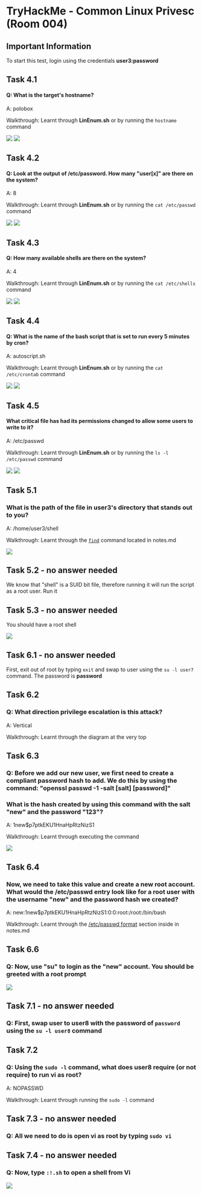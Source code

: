 #  TryHackMe - Common Linux Privesc (Room 004)

## Important Information

To start this test, login using the credentials __user3:password__

## Task 4.1

#### Q: What is the target's hostname?

A: polobox

Walkthrough: Learnt through __LinEnum.sh__ or by running the `hostname` command

![](/Common%20Linux%20Privesc/images/hostname_through_linenum.png)
![](/Common%20Linux%20Privesc/images/hostname_through_command.png)

## Task 4.2

#### Q: Look at the output of /etc/password. How many "user[x]" are there on the system?

A: 8

Walkthrough: Learnt through __LinEnum.sh__ or by running the `cat /etc/passwd` command

![](/Common%20Linux%20Privesc/images/passwd_through_linenum.png)
![](/Common%20Linux%20Privesc/images/passwd_through_command.png)

## Task 4.3

#### Q: How many available shells are there on the system?

A: 4

Walkthrough: Learnt through __LinEnum.sh__ or by running the `cat /etc/shells` command

![](/Common%20Linux%20Privesc/images/shells_through_linenum.png)
![](/Common%20Linux%20Privesc/images/shells_through_command.png)

## Task 4.4

#### Q: What is the name of the bash script that is set to run every 5 minutes by cron?

A: autoscript.sh

Walkthrough: Learnt through __LinEnum.sh__ or by running the `cat /etc/crontab` command

![](/Common%20Linux%20Privesc/images/crontab_through_linenum.png)
![](/Common%20Linux%20Privesc/images/crontab_through_command.png)

## Task 4.5

#### What critical file has had its permissions changed to allow some users to write to it?

A: /etc/passwd

Walkthrough: Learnt through __LinEnum.sh__ or by running the `ls -l /etc/passwd` command

![](/Common%20Linux%20Privesc/images/sens_through_linenum.png)
![](/Common%20Linux%20Privesc/images/sens_through_command.png)

## Task 5.1

### What is the path of the file in user3's directory that stands out to you?

A: /home/user3/shell

Walkthrough: Learnt through the [`find`](https://github.com/ComplexSec/tryhackme/blob/master/Common%20Linux%20Privesc/notes.md) command located in notes.md

![](/Common%20Linux%20Privesc/images/find_suid.png)

## Task 5.2 - no answer needed

We know that "shell" is a SUID bit file, therefore running it will run the script as a root user. Run it

## Task 5.3 - no answer needed

You should have a root shell

![](/Common%20Linux%20Privesc/images/root_shell.png)

## Task 6.1 - no answer needed

First, exit out of root by typing `exit` and swap to user using the `su -l user7` command. The password is __password__

## Task 6.2

### Q: What direction privilege escalation is this attack?

A: Vertical

Walkthrough: Learnt through the diagram at the very top

## Task 6.3

### Q: Before we add our new user, we first need to create a compliant password hash to add. We do this by using the command: "openssl passwd -1 -salt [salt] [password]"

### What is the hash created by using this command with the salt "new" and the password "123"?

A: $1$new$p7ptkEKU1HnaHpRtzNizS1

Walkthrough: Learnt through executing the command

![](/Common%20Linux%20Privesc/images/openssl.png)

## Task 6.4

### Now, we need to take this value and create a new root account. What would the /etc/passwd entry look like for a root user with the username "new" and the password hash we created?

A: new:$1$new$p7ptkEKU1HnaHpRtzNizS1:0:0:root:/root:/bin/bash

Walkthrough: Learnt through the [/etc/passwd format](https://github.com/ComplexSec/tryhackme/blob/master/Common%20Linux%20Privesc/notes.md) section inside in notes.md

## Task 6.6

### Q: Now, use "su" to login as the "new" account. You should be greeted with a root prompt

![](/Common%20Linux%20Privesc/images/root_shell2.png)

## Task 7.1 - no answer needed

### Q: First, swap user to user8 with the password of `password` using the `su -l user8` command

## Task 7.2

### Q: Using the `sudo -l` command, what does user8 require (or not require) to run vi as root?

A: NOPASSWD

Walkthrough: Learnt through running the `sudo -l` command

## Task 7.3 - no answer needed

### Q: All we need to do is open vi as root by typing `sudo vi`

## Task 7.4 - no answer needed

### Q: Now, type `:!.sh` to open a shell from Vi

![](/Common%20Linux%20Privesc/images/vi_shell.png)

